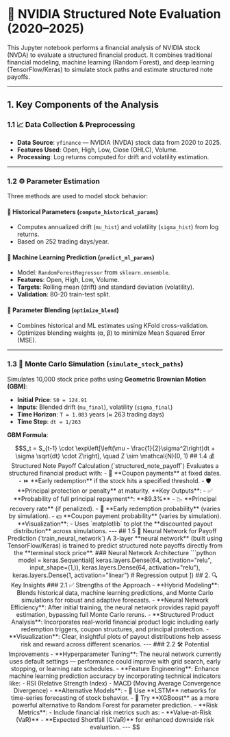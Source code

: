 # 🧠 NVIDIA Structured Note Evaluation (2020–2025)

This Jupyter notebook performs a financial analysis of NVIDIA stock (NVDA) to evaluate a structured financial product. It combines traditional financial modeling, machine learning (Random Forest), and deep learning (TensorFlow/Keras) to simulate stock paths and estimate structured note payoffs.

---

## 1. Key Components of the Analysis

### 1.1 📈 Data Collection & Preprocessing

- **Data Source**: `yfinance` — NVIDIA (NVDA) stock data from 2020 to 2025.
- **Features Used**: Open, High, Low, Close (OHLC), Volume.
- **Processing**: Log returns computed for drift and volatility estimation.

---

### 1.2 ⚙️ Parameter Estimation

Three methods are used to model stock behavior:

#### 🔹 Historical Parameters (`compute_historical_params`)
- Computes annualized drift (`mu_hist`) and volatility (`sigma_hist`) from log returns.
- Based on 252 trading days/year.

#### 🔹 Machine Learning Prediction (`predict_ml_params`)
- Model: `RandomForestRegressor` from `sklearn.ensemble`.
- **Features**: Open, High, Low, Volume.
- **Targets**: Rolling mean (drift) and standard deviation (volatility).
- **Validation**: 80-20 train-test split.

#### 🔹 Parameter Blending (`optimize_blend`)
- Combines historical and ML estimates using KFold cross-validation.
- Optimizes blending weights (α, β) to minimize Mean Squared Error (MSE).

---

### 1.3 🧪 Monte Carlo Simulation (`simulate_stock_paths`)

Simulates 10,000 stock price paths using **Geometric Brownian Motion (GBM)**:

- **Initial Price**: `S0 = 124.91`
- **Inputs**: Blended drift (`mu_final`), volatility (`sigma_final`)
- **Time Horizon**: `T = 1.083` years (≈ 263 trading days)
- **Time Step**: `dt = 1/263`

**GBM Formula**:

```math
S_t = S_{t-1} \cdot \exp\left[\left(\mu - \frac{1}{2}\sigma^2\right)dt + \sigma \sqrt{dt} \cdot Z\right], \quad Z \sim \mathcal{N}(0, 1)

## 1.4 💰 Structured Note Payoff Calculation (`structured_note_payoff`)

Evaluates a structured financial product with:

- 📅 **Coupon payments** at fixed dates.
- ⏩ **Early redemption** if the stock hits a specified threshold.
- 🛡️ **Principal protection or penalty** at maturity.

**Key Outputs**:

- ✅ **Probability of full principal repayment**: **89.3%**
- 📉 **Principal recovery rate** (if penalized).
- 🔁 **Early redemption probability** (varies by simulation).
- 💵 **Coupon payment probability** (varies by simulation).

**Visualization**:
- Uses `matplotlib` to plot the **discounted payout distribution** across simulations.

---

## 1.5 🤖 Neural Network for Payoff Prediction (`train_neural_network`)

A 3-layer **neural network** (built using TensorFlow/Keras) is trained to predict structured note payoffs directly from the **terminal stock price**.

### Neural Network Architecture

```python
model = keras.Sequential([
    keras.layers.Dense(64, activation="relu", input_shape=(1,)),
    keras.layers.Dense(64, activation="relu"),
    keras.layers.Dense(1, activation="linear")  # Regression output
])
## 2. 🔍 Key Insights

### 2.1 ✅ Strengths of the Approach

- **Hybrid Modeling**: Blends historical data, machine learning predictions, and Monte Carlo simulations for robust and adaptive forecasts.
- **Neural Network Efficiency**: After initial training, the neural network provides rapid payoff estimation, bypassing full Monte Carlo reruns.
- **Structured Product Analysis**: Incorporates real-world financial product logic including early redemption triggers, coupon structures, and principal protection.
- **Visualization**: Clear, insightful plots of payout distributions help assess risk and reward across different scenarios.

---

### 2.2 🛠️ Potential Improvements

- **Hyperparameter Tuning**: The neural network currently uses default settings — performance could improve with grid search, early stopping, or learning rate schedules.
- **Feature Engineering**: Enhance machine learning prediction accuracy by incorporating technical indicators like:
  - RSI (Relative Strength Index)
  - MACD (Moving Average Convergence Divergence)
- **Alternative Models**:
  - 🧠 Use **LSTM** networks for time-series forecasting of stock behavior.
  - 🚀 Try **XGBoost** as a more powerful alternative to Random Forest for parameter prediction.
- **Risk Metrics**:
  - Include financial risk metrics such as:
    - **Value-at-Risk (VaR)**
    - **Expected Shortfall (CVaR)** for enhanced downside risk evaluation.

---
